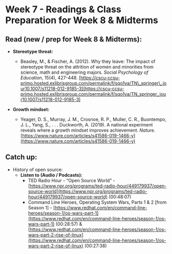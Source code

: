 # Week 7 - Readings & Class Preparation for Week 8 & Midterms

## Read \(new / prep for Week 8 & Midterms\):

* **Stereotype threat:**

  * Beasley, M., & Fischer, A. \(2012\). Why they leave: The impact of stereotype threat on the attrition of women and minorities from science, math and engineering majors. _Social Psychology of Education_, 15\(4\), 427-448. [https://cscu-ccsu-primo.hosted.exlibrisgroup.com/permalink/f/sqo1va/TN\_springer\_jour10.1007/s11218-012-9185-3](https://cscu-ccsu-primo.hosted.exlibrisgroup.com/permalink/f/sqo1va/TN_springer_jour10.1007/s11218-012-9185-3)

* **Growth mindset:**
  * Yeager, D. S., Murray, J. M., Crosnoe, R. P., Muller, C. R., Buontempo, J. L., Yang, S., . . . Duckworth, A. \(2019\). A national experiment reveals where a growth mindset improves achievement. _Nature_. [https://www.nature.com/articles/s41586-019-1466-y](https://www.nature.com/articles/s41586-019-1466-y)

## Catch up:

* History of open source:
  * **Listen to \(Audio / Podcasts\):**
    * TED Radio Hour - “Open Source World” - [https://www.npr.org/programs/ted-radio-hour/449179937/open-source-world](https://www.npr.org/programs/ted-radio-hour/449179937/open-source-world) \(00:48:07\)
    * Command Line Heroes, Operating System Wars, Parts 1 & 2 \[from Season 1\] - [https://www.redhat.com/en/command-line-heroes/season-1/os-wars-part-1](https://www.redhat.com/en/command-line-heroes/season-1/os-wars-part-1) \(00:28:57\) & [https://www.redhat.com/en/command-line-heroes/season-1/os-wars-part-2-rise-of-linux](https://www.redhat.com/en/command-line-heroes/season-1/os-wars-part-2-rise-of-linux) \(00:27:38\)



